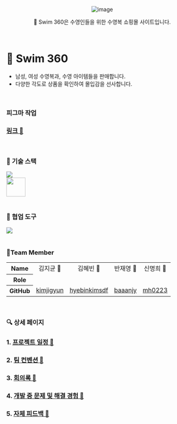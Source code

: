 <div align="center">
  
![image](https://github.com/user-attachments/assets/ece18c76-21ef-409d-aa82-435198a66c1a)

🌊 Swim 360은 수영인들을 위한 수영복 쇼핑몰 사이트입니다.

</div>

</br>

# 🌊 Swim 360

- 남성, 여성 수영복과, 수영 아이템들을 판매합니다.
- 다양한 각도로 상품을 확인하여 몰입감을 선사합니다.

</br>

### 피그마 작업

### [링크 🔗](https://www.figma.com/design/wiSvWBt1ldrdNDoHLvzqGf/%EC%87%BC%ED%95%91%EB%AA%B0%ED%94%84%EB%A1%9C%EC%A0%9D%ED%8A%B8?node-id=14-48&node-type=canvas&t=e4X4DnWNPG7ekbZ8-0)

</br>

### 🔨 기술 스택

<div>

  <a href="https://skillicons.dev">
    <img src="https://skillicons.dev/icons?i=html,css,javascript,typescript,react,tailwind,threejs,nodejs,express,sequelize,mysql,vite&perline=6" />
  </a>

  <br>
   
 <img width="50px" src="https://github.com/user-attachments/assets/c7f0f555-67a5-4f22-87ca-6f6de80c4509" />

</div>

<br/>

<div style="list-style: none;" id="user-content-toc">

### 🧩 협업 도구

<a href="https://skillicons.dev">
    <img src="https://skillicons.dev/icons?i=github,figma,discord" />
</a>

</div>

<br/>

### 👥Team Member

<table>
  <tr align="center">
    <th>Name</th>
    <td>김지균 🐳</td>
    <td>김혜빈 🐠</td>
    <td>반재영 🐡</td>
    <td>신명희 🐬</td>
  </tr>
  <tr>
    <th>Role</th>
    <td></td>
    <td></td>
    <td></td>
    <td></td>
  </tr>
  <tr>
    <th>GitHub</th>
    <td><a href="https://github.com/kimjigyun">kimjigyun</a></td>
    <td><a href="https://github.com/hyebinkimsdf">hyebinkimsdf</a></td>
    <td><a href="https://github.com/baaanjy">baaanjy</a></td>
    <td><a href="https://github.com/mh0223">mh0223</a></td>
  </tr>
</table>

</br>

### 🔍 상세 페이지

### 1. [프로젝트 일정 🔗](https://github.com/ormcamp-fe-3rd/swim360/wiki/1.-%ED%94%84%EB%A1%9C%EC%A0%9D%ED%8A%B8-%EC%9D%BC%EC%A0%95)

### 2. [팀 컨벤션 🔗](https://github.com/ormcamp-fe-3rd/swim360/wiki/2.-%ED%8C%80-%EC%BB%A8%EB%B2%A4%EC%85%98)

### 3. [회의록 🔗](https://github.com/ormcamp-fe-3rd/swim360/wiki/3.-%ED%9A%8C%EC%9D%98%EB%A1%9D)

### 4. [개발 중 문제 및 해결 경험 🔗](https://github.com/ormcamp-fe-3rd/swim360/wiki/4.-%EA%B0%9C%EB%B0%9C-%EC%A4%91-%EB%AC%B8%EC%A0%9C-%EB%B0%8F-%ED%95%B4%EA%B2%B0-%EA%B2%BD%ED%97%98)

### 5. [자체 피드백 🔗](https://github.com/ormcamp-fe-3rd/swim360/wiki/5.-%EC%9E%90%EC%B2%B4-%ED%94%BC%EB%93%9C%EB%B0%B1)

</div>
